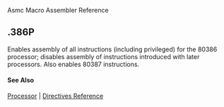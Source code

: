Asmc Macro Assembler Reference

## .386P

Enables assembly of all instructions (including privileged) for the 80386 processor; disables assembly of instructions introduced with later processors. Also enables 80387 instructions.

#### See Also

[Processor](processor.md) | [Directives Reference](readme.md)
